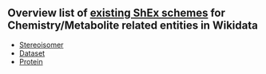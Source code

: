 ## Overview list of [existing ShEx schemes](https://www.wikidata.org/wiki/Special:AllPages?from=&to=&namespace=640) for Chemistry/Metabolite related entities in Wikidata

- [Stereoisomer](https://www.wikidata.org/wiki/EntitySchema:E241)
- [Dataset](https://www.wikidata.org/wiki/EntitySchema:E112)
- [Protein](https://www.wikidata.org/wiki/EntitySchema:E167)
